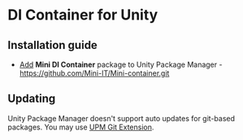 # DI Container for Unity


## Installation guide

* [Add](https://docs.unity3d.com/Manual/upm-ui-giturl.html) <b>Mini DI Container</b> package to Unity Package Manager - https://github.com/Mini-IT/Mini-container.git <br />

## Updating

Unity Package Manager doesn't support auto updates for git-based packages. You may use [UPM Git Extension](https://github.com/mob-sakai/UpmGitExtension).


